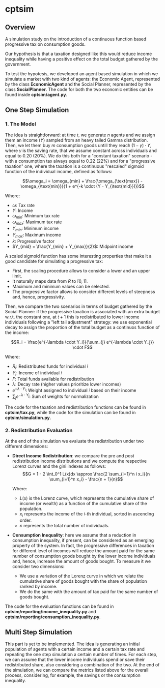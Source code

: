 # cptsim #

## Overview ##

A simulation study on the introduction of a continuous function based progressive tax on consumption goods.

Our hypothesis is that a taxation designed like this would reduce income inequality while having a positive effect on the total budget gathered by the government.

To test the hypotesis, we developed an agent based simulation in which we simulate a market with two kind of agents: the Economic Agent, represented by the class **EconomicAgent** and the Social Planner, represented by the class **SocialPlanner**. The code for both the two economic entities can be found inside **cptsim/agent.py**. 

## One Step Simulation ##

### 1. The Model ###

The idea is straightforward: at time $t$, we generate $n$ agents and we assign them an income ($Y$) sampled from an heavy tailed Gamma distribution. Then, we let them buy $m$ consumption goods untill they reach $(1 - \gamma) \cdot Y$, where $\gamma$ is the saving rate, that we assume constant across individuals and equal to 0.20 (20%). We do this both for a "constant taxation" scenario - with a consumption tax always equal to 0.22 (22%) and for a "progressive taxation" one, where the taxation is a continuous "rescaled" sigmoid function of the individual income, defined as follows: 

$$\omega_i = \omega_{min} + \frac{\omega_{\text{max}} - \omega_{\text{min}}}{1 + e^{-k \cdot (Y - Y_{\text{mid}})}}$$

Where:
- $\omega$: Tax rate
- $Y$: Income
- $\omega_{min}$: Minimum tax rate
- $\omega_{max}$: Maximum tax rate
- $Y_{min}$: Minimum income
- $Y_{max}$: Maximum income
- $k$: Progressive factor
- $Y_{mid} = \frac{Y_{min} + Y_{max}}{2}$: Midpoint income

A scaled sigmoid function has some interesting properties that make it a good candidate for simulating a progressive tax:
- First, the scaling procedure allows to consider a lower and an upper limit.
- It naturally maps data from $R$ to $[0, 1]$.
- Maximum and minimum values can be selected.
- The progressive factor allows to consider different levels of steepness and, hence, progressivity.

Then, we compare the two scenarios in terms of budget gathered by the Social Planner: if the progressive taxation is associated with an extra budget w.r.t. the constant one, at $t + 1$ this is redistributed to lower income individuals following a "left tail adjustment" strategy: we use exponential decay to assign the proportion of the total budget as a continuos function of the income: 

$$R_i = \frac{e^{-\lambda \cdot Y_i}}{\sum_{j} e^{-\lambda \cdot Y_j}} \cdot F$$

Where:
- $R_i$: Redistributed funds for individual $i$
- $Y_i$: Income of individual $i$
- $F$: Total funds available for redistribution
- $\lambda$: Decay rate (higher values prioritize lower incomes)
- $e^{-\lambda \cdot Y_i}$: Weight assigned to individual $i$ based on their income
- $\sum_{j} e^{-\lambda \cdot Y_j}$: Sum of weights for normalization

The code for the taxation and redistribution functions can be found in **cptsim/tax.py**, while the code for the simulation can be found in **cptsim/simulation.py**.

### 2. Redistribution Evaluation ###

At the end of the simulation we evaluate the redistribution under two different dimensions:

 - **Direct Income Redistribution**: we compare the pre and post redistribution income distributions and we compute the respective Lorenz curves and the gini indexes as follows: $$G = 1 - 2 \int_0^1 L(x)dx \approx \frac{2 \sum_{i=1}^n i x_i}{n \sum_{i=1}^n x_i} - \frac{n + 1}{n}$$

    Where:
    - $L(x)$ is the Lorenz curve, which represents the cumulative share of income (or wealth) as a function of the cumulative share of the population.
    - $x_i$ represents the income of the $i$-th individual, sorted in ascending order.
    - $n$ represents the total number of individuals.

 - **Consumption Inequality**: here we assume that a reduction in consumption inequality, if present, can be considered as an emerging property of the system. In fact, the progressive differences in taxation for different level of incomes will reduce the amount paid for the same number of consumption goods bought by the lower income individuals and, hence, increase the amount of goods bought. To measure it we consider two dimensions:
    - We use a variation of the Lorenz curve in which we relate the cumulative share of goods bought with the share of population ranked by income.
    - We do the same with the amount of tax paid for the same number of goods bought.

The code for the evaluation functions can be found in **cptsim/reporting/income_inequality.py** and **cptsim/reporting/consumption_inequality.py**.

## Multi Step Simulation ##

This part is yet to be implemented. The idea is generating an initial population of agents with a certain income and a certain tax rate and repeating the one step simulation a certain number of times. For each step, we can assume that the lower income individuals spend or save their redistributed share, also considering a combination of the two.
At the end of the simulation, we can compare the metrics listed above for the overall process, considering, for example, the savings or the consumption inequality.